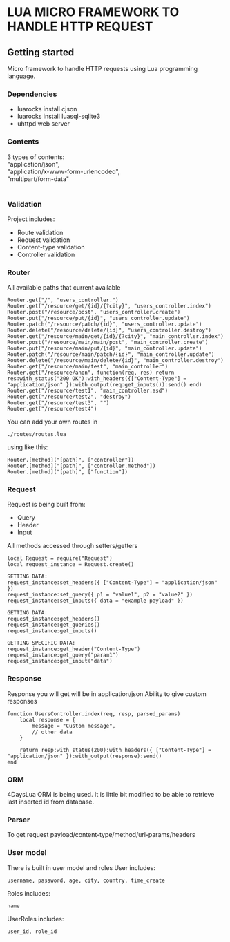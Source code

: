 # LUA MICRO FRAMEWORK TO HANDLE HTTP REQUEST<br />

## Getting started<br />
Micro framework to handle HTTP requests using Lua programming language.

### Dependencies
- luarocks install cjson
- luarocks install luasql-sqlite3
- uhttpd web server

### Contents
3 types of contents:<br />
    "application/json",<br />
    "application/x-www-form-urlencoded",<br />
    "multipart/form-data"<br />
<br />

### Validation
Project includes:
- Route validation
- Request validation
- Content-type validation
- Controller validation

### Router

All available paths that current available<br />
```
Router.get("/", "users_controller.")
Router.get("/resource/get/{id}/{?city}", "users_controller.index")
Router.post("/resource/post", "users_controller.create")
Router.put("/resource/put/{id}", "users_controller.update")
Router.patch("/resource/patch/{id}", "users_controller.update")
Router.delete("/resource/delete/{id}", "users_controller.destroy")
Router.get("/resource/main/get/{id}/{?city}", "main_controller.index")
Router.post("/resource/main/main/post", "main_controller.create")
Router.put("/resource/main/put/{id}", "main_controller.update")
Router.patch("/resource/main/patch/{id}", "main_controller.update")
Router.delete("/resource/main/delete/{id}", "main_controller.destroy")
Router.get("/resource/main/test", "main_controller")
Router.get("/resource/anon", function(req, res) return res:with_status("200 OK"):with_headers({["Content-Type"] = "application/json" }):with_output(req:get_inputs()):send() end)
Router.get("/resource/test1", "main_controller.asd")
Router.get("/resource/test2", "destroy")
Router.get("/resource/test3", "")
Router.get("/resource/test4")
```
You can add your own routes in
```
./routes/routes.lua
```
using like this:
```
Router.[method]("[path]", ["controller"])
Router.[method]("[path]", ["controller.method"])
Router.[method]("[path]", ["function"])
```

### Request
Request is being built from:
- Query
- Header
- Input

All methods accessed through setters/getters
```
local Request = require("Request")
local request_instance = Request.create()

SETTING DATA:
request_instance:set_headers({ ["Content-Type"] = "application/json" })
request_instance:set_query({ p1 = "value1", p2 = "value2" })
request_instance:set_inputs({ data = "example payload" })

GETTING DATA:
request_instance:get_headers()
request_instance:get_queries()
request_instance:get_inputs()

GETTING SPECIFIC DATA:
request_instance:get_header("Content-Type")
request_instance:get_query("param1")
request_instance:get_input("data")
```

### Response
Response you will get will be in application/json
Ability to give custom responses
```
function UsersController.index(req, resp, parsed_params)
    local response = {
        message = "Custom message",
        // other data
    }

    return resp:with_status(200):with_headers({ ["Content-Type"] = "application/json" }):with_output(response):send()
end
```

### ORM
4DaysLua ORM is being used. It is little bit modified to be able to retrieve last inserted id from database.

### Parser
To get request payload/content-type/method/url-params/headers

### User model
There is built in user model and roles
User includes:
```
username, password, age, city, country, time_create
```
Roles includes:
```
name
```
UserRoles includes:
```
user_id, role_id
```
